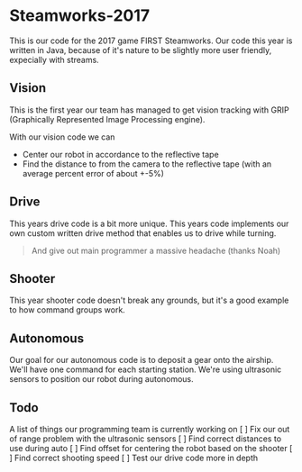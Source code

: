 # Steamworks-2017
This is our code for the 2017 game FIRST Steamworks.
Our code this year is written in Java, because of it's nature to be slightly more user friendly, expecially with streams.

## Vision
This is the first year our team has managed to get vision tracking with GRIP (Graphically Represented Image Processing engine).

With our vision code we can
 * Center our robot in accordance to the reflective tape
 * Find the distance to from the camera to the reflective tape (with an average percent error of about +-5%)
 
 ## Drive
 This years drive code is a bit more unique.
 This years code implements our own custom written drive method that enables us to drive while turning.
 > And give out main programmer a massive headache (thanks Noah)
 
 ## Shooter
 This year shooter code doesn't break any grounds, but it's a good example to how command groups work.

## Autonomous
Our goal for our autonomous code is to deposit a gear onto the airship. We'll have one command for each starting station.
We're using ultrasonic sensors to position our robot during autonomous.

## Todo
A list of things our programming team is currently working on
[ ] Fix our out of range problem with the ultrasonic sensors
[ ] Find correct distances to use during auto
[ ] Find offset for centering the robot based on the shooter
[ ] Find correct shooting speed
[ ] Test our drive code more in depth

